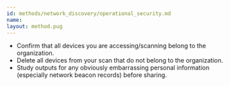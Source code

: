 ```yaml
---
id: methods/network_discovery/operational_security.md
name: 
layout: method.pug
---
```


  * Confirm that all devices you are accessing/scanning belong to the organization.
  * Delete all devices from your scan that do not belong to the organization.
  * Study outputs for any obviously embarrassing personal information (especially network beacon records) before sharing.

